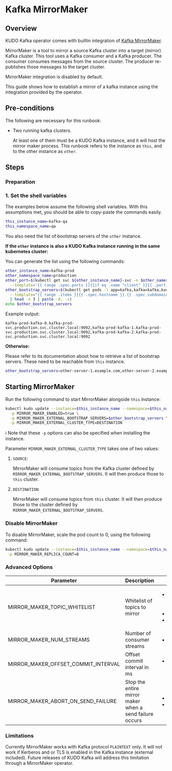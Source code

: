 # Kafka MirrorMaker

## Overview

KUDO Kafka operator comes with builtin integration of [Kafka MirrorMaker](https://cwiki.apache.org/confluence/pages/viewpage.action?pageId=27846330).

MirrorMaker is a tool to mirror a source Kafka cluster into a target (mirror) Kafka cluster.
This tool uses a Kafka consumer and a Kafka producer.
The consumer consumes messages from the source cluster.
The producer re-publishes those messages to the target cluster.

MirrorMaker integration is disabled by default.

This guide shows how to establish a mirror of a kafka instance using the integration
provided by the operator.

## Pre-conditions

The following are necessary for this runbook:
- Two running kafka clusters.
 
  At least one of them must be a KUDO Kafka instance, and it will host the mirror maker process. 
  This runbook refers to the instance as `this`, and to the other instance as `other`.

## Steps

### Preparation

### 1. Set the shell variables

The examples below assume the following shell variables. With this assumptions met, you should be able to copy-paste the commands easily.

```bash
this_instance_name=kafka-qa
this_namespace_name=qa
```

You also need the list of bootstrap servers of the `other` instance.

**If the `other` instance is also a KUDO Kafka instance running in the same kubernetes
cluster:**
 
You can generate the list using the following commands:
```bash
other_instance_name=kafka-prod
other_namespace_name=production
other_port=$(kubectl get svc ${other_instance_name}-svc -n $other_namespace_name \
  --template='{{ range .spec.ports }}{{if eq .name "client" }}{{ .port }}{{ end }}{{ end }}')
other_bootstrap_servers=$(kubectl get pods -l app=kafka,kafka=kafka,kudo.dev/instance=$other_instance_name -n $other_namespace_name \
  --template="{{ range .items }}{{ .spec.hostname }}.{{ .spec.subdomain }}.{{ .metadata.namespace }}.svc.cluster.local:$other_port{{ \"\\n\" }}{{end}}" \
  | head -n 3 | paste -d, -s)
echo $other_bootstrap_servers 
```

Example output:
```
kafka-prod-kafka-0.kafka-prod-svc.production.svc.cluster.local:9092,kafka-prod-kafka-1.kafka-prod-svc.production.svc.cluster.local:9092,kafka-prod-kafka-2.kafka-prod-svc.production.svc.cluster.local:9092
```

**Otherwise:**

Please refer to its documentation about how to retrieve a list of bootstrap servers.
These need to be reachable from `this` instance.

```bash
other_bootstrap_servers=other-server-1.example.com,other-server-2.example.com
```

## Starting MirrorMaker

Run the following command to start MirrorMaker alongside `this` instance:

```sh
kubectl kudo update --instance=$this_instance_name --namespace=$this_namespace_name \
  -p MIRROR_MAKER_ENABLED=true \
  -p MIRROR_MAKER_EXTERNAL_BOOTSTRAP_SERVERS=$other_bootstrap_servers \
  -p MIRROR_MAKER_EXTERNAL_CLUSTER_TYPE=DESTINATION
```

:information_source: Note that these `-p` options can also be specified when installing
the instance.

Parameter `MIRROR_MAKER_EXTERNAL_CLUSTER_TYPE` takes one of two values:

1. `SOURCE`:

   MirrorMaker will consume topics from the Kafka cluster defined by `MIRROR_MAKER_EXTERNAL_BOOTSTRAP_SERVERS`.
   It will then produce those to `this` cluster.

2. `DESTINATION`:
 
   MirrorMaker will consume topics from `this` cluster.
   It will then produce those to the cluster defined by `MIRROR_MAKER_EXTERNAL_BOOTSTRAP_SERVERS`.


### Disable MirrorMaker

To disable MirrorMaker, scale the
pod count to 0, using the following command:

```sh
kubectl kudo update --instance=$this_instance_name --namespace=$this_namespace_name \
 -p MIRROR_MAKER_REPLICA_COUNT=0
``` 

### Advanced Options

|Parameter|Description|Example|
|--|--|--|
| MIRROR_MAKER_TOPIC_WHITELIST | Whitelist of topics to mirror |<ul> <li> ".*" for all topics (default) <li>"topic1"</li> <li> "topic5,topic6"</li></ul> |
|MIRROR_MAKER_NUM_STREAMS|Number of consumer streams|<ul><li>"1" (default)</li></ul>|
|MIRROR_MAKER_OFFSET_COMMIT_INTERVAL|Offset commit interval in ms|<ul><li>"60000" for 1 min (default)</li></ui>|
|MIRROR_MAKER_ABORT_ON_SEND_FAILURE| Stop the entire mirror maker when a send failure occurs |<ul><li>"true" (default)</li><li>"false"</li></ul>|

### Limitations

Currently MirrorMaker works with Kafka protocol `PLAINTEXT` only. It will not work if Kerberos and or TLS is
enabled in the Kafka instance (external included). Future releases of KUDO Kafka will
address this limitation through a MirrorMaker operator.
